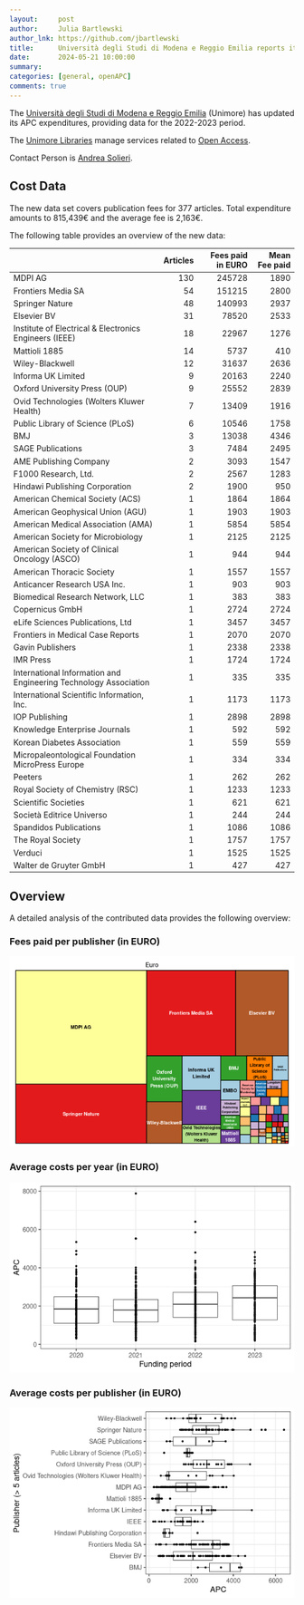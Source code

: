```yaml
---
layout:     post
author:     Julia Bartlewski
author_lnk: https://github.com/jbartlewski
title:      Università degli Studi di Modena e Reggio Emilia reports its 2022 and 2023 APC expenditures
date:       2024-05-21 10:00:00
summary:    
categories: [general, openAPC]
comments: true
---
```





The [Università degli Studi di Modena e Reggio Emilia](https://international.unimore.it/) (Unimore) has updated its APC expenditures, providing data for the 2022-2023 period.

The [Unimore Libraries](https://www.libraries.unimore.it/site/home.html) manage services related to [Open Access](https://www.pop-en.unimore.it/open-access/).

Contact Person is [Andrea Solieri](mailto:andrea.solieri@unimore.it).

## Cost Data



The new data set covers publication fees for 377 articles. Total expenditure amounts to 815,439€ and the average fee is 2,163€.

The following table provides an overview of the new data:



|                                                                 | Articles| Fees paid in EURO| Mean Fee paid|
|:----------------------------------------------------------------|--------:|-----------------:|-------------:|
|MDPI AG                                                          |      130|            245728|          1890|
|Frontiers Media SA                                               |       54|            151215|          2800|
|Springer Nature                                                  |       48|            140993|          2937|
|Elsevier BV                                                      |       31|             78520|          2533|
|Institute of Electrical & Electronics Engineers (IEEE)           |       18|             22967|          1276|
|Mattioli 1885                                                    |       14|              5737|           410|
|Wiley-Blackwell                                                  |       12|             31637|          2636|
|Informa UK Limited                                               |        9|             20163|          2240|
|Oxford University Press (OUP)                                    |        9|             25552|          2839|
|Ovid Technologies (Wolters Kluwer Health)                        |        7|             13409|          1916|
|Public Library of Science (PLoS)                                 |        6|             10546|          1758|
|BMJ                                                              |        3|             13038|          4346|
|SAGE Publications                                                |        3|              7484|          2495|
|AME Publishing Company                                           |        2|              3093|          1547|
|F1000 Research, Ltd.                                             |        2|              2567|          1283|
|Hindawi Publishing Corporation                                   |        2|              1900|           950|
|American Chemical Society (ACS)                                  |        1|              1864|          1864|
|American Geophysical Union (AGU)                                 |        1|              1903|          1903|
|American Medical Association (AMA)                               |        1|              5854|          5854|
|American Society for Microbiology                                |        1|              2125|          2125|
|American Society of Clinical Oncology (ASCO)                     |        1|               944|           944|
|American Thoracic Society                                        |        1|              1557|          1557|
|Anticancer Research USA Inc.                                     |        1|               903|           903|
|Biomedical Research Network, LLC                                 |        1|               383|           383|
|Copernicus GmbH                                                  |        1|              2724|          2724|
|eLife Sciences Publications, Ltd                                 |        1|              3457|          3457|
|Frontiers in Medical Case Reports                                |        1|              2070|          2070|
|Gavin Publishers                                                 |        1|              2338|          2338|
|IMR Press                                                        |        1|              1724|          1724|
|International Information and Engineering Technology Association |        1|               335|           335|
|International Scientific Information, Inc.                       |        1|              1173|          1173|
|IOP Publishing                                                   |        1|              2898|          2898|
|Knowledge Enterprise Journals                                    |        1|               592|           592|
|Korean Diabetes Association                                      |        1|               559|           559|
|Micropaleontological Foundation MicroPress Europe                |        1|               334|           334|
|Peeters                                                          |        1|               262|           262|
|Royal Society of Chemistry (RSC)                                 |        1|              1233|          1233|
|Scientific Societies                                             |        1|               621|           621|
|Società Editrice Universo                                        |        1|               244|           244|
|Spandidos Publications                                           |        1|              1086|          1086|
|The Royal Society                                                |        1|              1757|          1757|
|Verduci                                                          |        1|              1525|          1525|
|Walter de Gruyter GmbH                                           |        1|               427|           427|



## Overview

A detailed analysis of the contributed data provides the following overview:

### Fees paid per publisher (in EURO)

![plot of chunk tree_modena_2024_05_22_full](/figure/tree_modena_2024_05_22_full-1.png)

###  Average costs per year (in EURO)

![plot of chunk box_modena_2024_05_22_year_full](/figure/box_modena_2024_05_22_year_full-1.png)

###  Average costs per publisher (in EURO)

![plot of chunk box_modena_2024_05_22_publisher_full](/figure/box_modena_2024_05_22_publisher_full-1.png)
